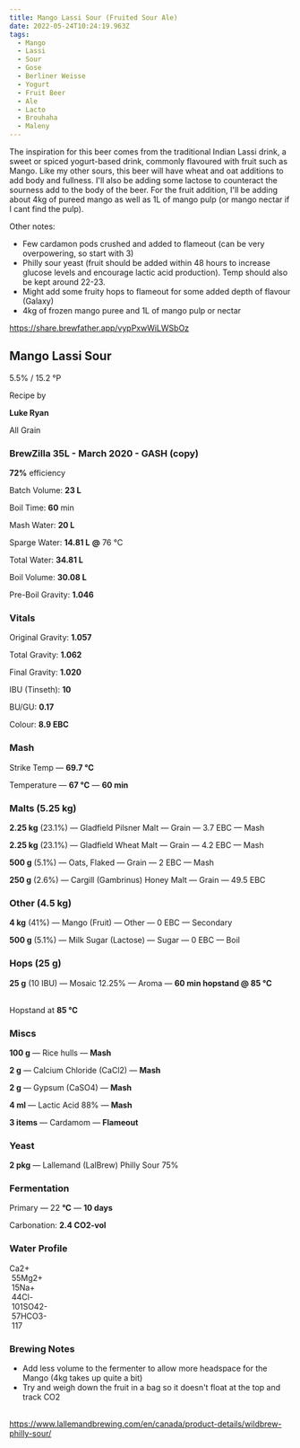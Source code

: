 ```yaml
---
title: Mango Lassi Sour (Fruited Sour Ale)
date: 2022-05-24T10:24:19.963Z
tags:
  - Mango
  - Lassi
  - Sour
  - Gose
  - Berliner Weisse
  - Yogurt
  - Fruit Beer
  - Ale
  - Lacto
  - Brouhaha
  - Maleny
---
```

The inspiration for this beer comes from the traditional Indian Lassi drink, a sweet or spiced yogurt-based drink, commonly flavoured with fruit such as Mango. Like my other sours, this beer will have wheat and oat additions to add body and fullness. I'll also be adding some lactose to counteract the sourness add to the body of the beer. For the fruit addition, I'll be adding about 4kg of pureed mango as well as 1L of mango pulp (or mango nectar if I cant find the pulp).

Other notes:

* Few cardamon pods crushed and added to flameout (can be very overpowering, so start with 3)
* Philly sour yeast (fruit should be added within 48 hours to increase glucose levels and encourage lactic acid production). Temp should also be kept around 22-23.
* Might add some fruity hops to flameout for some added depth of flavour (Galaxy)
* 4kg of frozen mango puree and 1L of mango pulp or nectar

<!--StartFragment-->

https://share.brewfather.app/vypPxwWiLWSbOz

## **Mango Lassi Sour**

5.5% / 15.2 °P

Recipe by

**Luke Ryan**

All Grain

### **BrewZilla 35L - March 2020 - GASH (copy)**

**72%** efficiency

Batch Volume: **23 L**

Boil Time: **60** min

Mash Water: **20 L**

Sparge Water: **14.81 L** **@** 76 °C

Total Water: **34.81 L**

Boil Volume: **30.08 L**

Pre-Boil Gravity: **1.046**

### Vitals

Original Gravity: **1.057**

Total Gravity: **1.062**

Final Gravity: **1.020**

IBU (Tinseth): **10**

BU/GU: **0.17**

Colour: **8.9 EBC** 

### Mash

Strike Temp — **69.7 °C**

Temperature — **67 °C** — **60 min**

### Malts **(5.25 kg)**

**2.25 kg** (23.1%) — Gladfield Pilsner Malt — Grain — 3.7 EBC — Mash

**2.25 kg** (23.1%) — Gladfield Wheat Malt — Grain — 4.2 EBC — Mash

**500 g** (5.1%) — Oats, Flaked — Grain — 2 EBC — Mash

**250 g** (2.6%) — Cargill (Gambrinus) Honey Malt — Grain — 49.5 EBC

### Other **(4.5 kg)**

**4 kg** (41%) — Mango (Fruit) — Other — 0 EBC — Secondary

**500 g** (5.1%) — Milk Sugar (Lactose) — Sugar — 0 EBC — Boil

### Hops **(25 g)**

**25 g** (10 IBU) — Mosaic 12.25% — Aroma — **60 min hopstand @ 85 °C**

\
Hopstand at **85 °C**

### Miscs

**100 g** — Rice hulls — **Mash**

**2 g** — Calcium Chloride (CaCl2) — **Mash**

**2 g** — Gypsum (CaSO4) — **Mash**

**4 ml** — Lactic Acid 88% — **Mash**

**3 items** — Cardamom — **Flameout**

### Yeast

**2 pkg** — Lallemand (LalBrew) Philly Sour 75%

### Fermentation

Primary — 22 **°C** — **10 days**

Carbonation: **2.4 CO2-vol**

### Water Profile

Ca2+\
 55Mg2+\
 15Na+\
 44Cl-\
 101SO42-\
 57HCO3-\
 117

<!--EndFragment-->

### Brewing Notes

* Add less volume to the fermenter to allow more headspace for the Mango (4kg takes up quite a bit)
* Try and weigh down the fruit in a bag so it doesn't float at the top and track CO2

<!--EndFragment-->

\
https://www.lallemandbrewing.com/en/canada/product-details/wildbrew-philly-sour/
